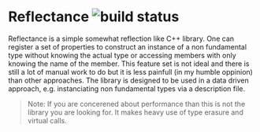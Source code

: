 # Reflectance ![build status](https://travis-ci.org/Berling/reflectance.svg?branch=develop)
Reflectance is a simple somewhat reflection like C++ library. One can register a set of properties to construct an instance of a non fundamental type without knowing the actual type or accessing members with only knowing the name of the member. This feature set is not ideal and there is still a lot of manual work to do but it is less painfull (in my humble oppinion) than other approaches. The library is designed to be used in a data driven approach, e.g. instanciating non fundamental types via a description file.

> Note:
> If you are concerened about performance than this is not the library you are looking for. It makes heavy use of type erasure and virtual calls.
